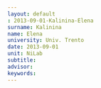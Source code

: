 ```yaml
---
layout: default 
: 2013-09-01-Kalinina-Elena
surname: Kalinina
name: Elena
university: Univ. Trento
date: 2013-09-01
unit: NiLab
subtitle: 
advisor: 
keywords: 
---
```

